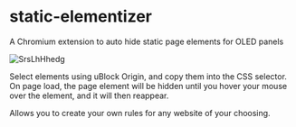 # static-elementizer
A Chromium extension to auto hide static page elements for OLED panels

![SrsLhHhedg](https://github.com/user-attachments/assets/de086eaa-7cb0-4f3a-9374-b1fac5b147b3)

Select elements using uBlock Origin, and copy them into the CSS selector. On page load, the page element will be hidden until you hover your mouse over the element, and it will then reappear.

Allows you to create your own rules for any website of your choosing.
